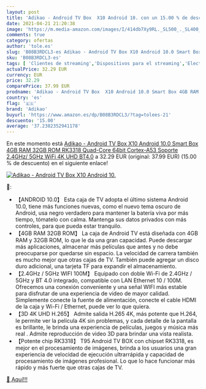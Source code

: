 ```yaml
---
layout: post
title: 'Adikao - Android TV Box  X10 Android 10. con un 15.00 % de descuento'
date: 2021-04-21 21:20:38
image: 'https://m.media-amazon.com/images/I/414db7Xy9RL._SL500_._SL400_.jpg'
comments: true
category: ofertas
author: 'tole.es'
slug: 'B08B3RDCL3-es Adikao - Android TV Box X10 Android 10.0 Smart Box 4GB RAM...'
sku: 'B08B3RDCL3-es'
tags: [ 'Clientes de streaming','Dispositivos para el streaming','Electrónica','Equipos de audio y Hi-Fi','adikao','android', ]
actualPrice: 32.29 EUR
currency: EUR
price: 32.29
comparePrice: 37.99 EUR
prodname: 'Adikao - Android TV Box  X10 Android 10.0 Smart Box 4GB RAM 32GB ROM RK3318 Quad-Core 64bit Cortex-A53 Soporte 2.4GHz/ 5GHz WiFi 4K UHD BT4.0'
country: 'es'
flag: '🇪🇸'
brand: 'Adikao'
buyurl: 'https://www.amazon.es/dp/B08B3RDCL3/?tag=tolees-21'
descuento: '15.00'
average: '37.2382352941178'
---
```


En este momento está [Adikao - Android TV Box  X10 Android 10.0 Smart Box 4GB RAM 32GB ROM RK3318 Quad-Core 64bit Cortex-A53 Soporte 2.4GHz/ 5GHz WiFi 4K UHD BT4.0](https://www.amazon.es/dp/B08B3RDCL3/?tag=tolees-21) a 32.29 EUR (original: 37.99 EUR) (15.00 %  de descuento) en el siguiente enlace!

[![Adikao - Android TV Box  X10 Android 10.](https://m.media-amazon.com/images/I/414db7Xy9RL._SL500_._SL400_.jpg)](https://www.amazon.es/dp/B08B3RDCL3/?tag=tolees-21)

🔎:

- 【ANDROID 10.0】 Esta caja de TV adopta el último sistema Android 10.0, tiene más funciones nuevas, como el nuevo tema oscuro de Android, usa negro verdadero para mantener la batería viva por más tiempo, tómatelo con calma. Mantenga sus datos privados con más controles, para que pueda estar tranquilo.
- 【4GB RAM 32GB ROM】 La caja de Android TV está diseñada con 4GB RAM y 32GB ROM, lo que le da una gran capacidad. Puede descargar más aplicaciones, almacenar más películas que antes y no debe preocuparse por quedarse sin espacio. La velocidad de carrera también es mucho mejor que otras cajas de TV. También puede agregar un disco duro adicional, una tarjeta TF para expandir el almacenamiento.
- 【2.4GHz / 5GHz WIFI 100M】 Equipado con doble Wi-Fi de 2.4GHz / 5GHz y BT 4.0 integrado, compatible con LAN Ethernet 10 / 100M. Ofrecemos una conexión conveniente y una señal WIFI más estable para disfrutar de una experiencia de video de mayor calidad. Simplemente conecte la fuente de alimentación, conecte el cable HDMI de la caja y Wi-Fi / Ethernet, puede ver lo que quiera.
- 【3D 4K UHD H.265】 Admite salida H.265 4K, más potente que H.264, le permite ver la película 4K sin problemas, y cada detalle de la pantalla es brillante, le brinda una experiencia de películas, juegos y música más real . Admite reproducción de video 3D para brindar una vista realista.
- 【Potente chip RK3318】 T95 Android TV BOX con chipset RK3318, es mejor en el procesamiento de imágenes, brinda a los usuarios una gran experiencia de velocidad de ejecución ultrarrápida y capacidad de procesamiento de imágenes profesional. Lo que lo hace funcionar más rápido y más fuerte que otras cajas de TV.

[🛒 Aquí!!!](https://www.amazon.es/dp/B08B3RDCL3/?tag=tolees-21)
